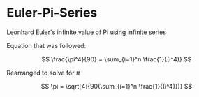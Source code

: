 # Euler-Pi-Series

Leonhard Euler's infinite value of Pi using infinite series

Equation that was followed:

$$ \frac{\pi^4}{90} = \sum_{i=1}^n \frac{1}{(i^4)} $$

Rearranged to solve for $\pi$

$$ \pi = \sqrt[4]{90(\sum_{i=1}^n \frac{1}{(i^4)})} $$